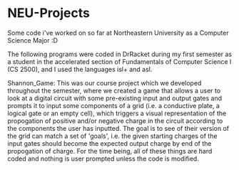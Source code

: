 # NEU-Projects
Some code i've worked on so far at Northeastern University as a Computer Science Major :D

The following programs were coded in DrRacket during my first semester as a student in the accelerated section of Fundamentals of Computer Science I (CS 2500), and I used the languages isl+ and asl.

Shannon_Game: This was our course project which we developed throughout the semester, where we created a game that allows a user to look at a digital circuit with some pre-existing input and output gates and prompts it to input some components of a grid (i.e. a conductive plate, a logical gate or an empty cell), which triggers a visual representation of the propogation of positive and/or negative charge in the circuit according to the components the user has inputted. The goal is to see of their version of the grid can match a set of 'goals', i.e. the given starting charges of the input gates should become the expected output charge by end of the propogation of charge. For the time being, all of these things are hard coded and nothing is user prompted unless the code is modified.

